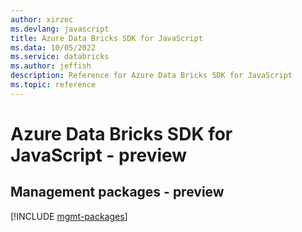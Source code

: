 ```yaml
---
author: xirzec
ms.devlang: javascript
title: Azure Data Bricks SDK for JavaScript
ms.data: 10/05/2022
ms.service: databricks
ms.author: jeffish
description: Reference for Azure Data Bricks SDK for JavaScript
ms.topic: reference
---
```

# Azure Data Bricks SDK for JavaScript - preview

## Management packages - preview
[!INCLUDE [mgmt-packages](data-bricks-mgmt-index.md)]